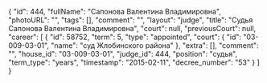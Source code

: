 {
    "id": 444,
    "fullName": "Сапонова Валентина Владимировна",
    "photoURL": "",
    "tags": [],
    "comment": "",
    "layout": "judge",
    "title": "Судья Сапонова Валентина Владимировна",
    "court": null,
    "previousCourt": null,
    "career": [
        {
            "id": 58752,
            "term": 5,
            "type": "appointed",
            "court": {
                "id": "03-009-03-01",
                "name": "суд Жлобинского района"
            },
            "extra": [],
            "comment": "",
            "house_id": "03-009-03-01",
            "judge_id": 444,
            "position": "судья",
            "term_type": "years",
            "timestamp": "2015-02-11",
            "decree_number": "53"
        }
    ]
}